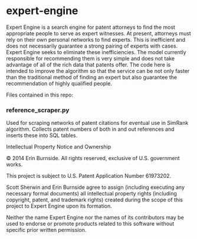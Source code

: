 expert-engine
=============

Expert Engine is a search engine for patent attorneys to find the most 
appropriate people to serve as expert witnesses. At present, attorneys 
must rely on their own personal networks to find experts. This is 
inefficient and does not necessarily guarantee a strong pairing of 
experts with cases. Expert Engine seeks to eliminate these 
inefficiencies. The model currently responsible for recommending them is 
very simple and does not take advantage of all of the rich data that 
patents offer. The code here is intended to improve the algorithm so 
that the service can be not only faster than the traditional method of 
finding an expert but also guarantee the recommendation of highly 
qualified people.

Files contained in this repo:

### reference_scraper.py
Used for scraping networks of patent citations for eventual use in 
SimRank algorithm. Collects patent numbers of both in and out references 
and inserts these into SQL tables.


Intellectual Property Notice and Ownership

© 2014 Erin Burnside.  All rights reserved, exclusive of U.S. government 
works.

This project is subject to U.S. Patent Application Number 61973202. 

Scott Sherwin and Erin Burnside agree to assign (including executing any 
necessary formal documents) all intellectual property rights (including 
copyright, patent, and trademark rights) created during the scope of 
this project to Expert Engine upon its formation.

Neither the name Expert Engine nor the names of its contributors may be 
used to endorse or promote products related to this software without 
specific prior written permission.

